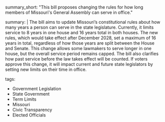 summary_short: "This bill proposes changing the rules for how long members of Missouri's General Assembly can serve in office."

summary: |
  The bill aims to update Missouri’s constitutional rules about how many years a person can serve in the state legislature. Currently, it limits service to 8 years in one house and 16 years total in both houses. The new rules, which would take effect after December 2028, set a maximum of 16 years in total, regardless of how those years are split between the House and Senate. This change allows some lawmakers to serve longer in one house, but the overall service period remains capped. The bill also clarifies how past service before the law takes effect will be counted. If voters approve this change, it will impact current and future state legislators by setting new limits on their time in office.

tags:
  - Government Legislation
  - State Government
  - Term Limits
  - Missouri
  - Civic Transparency
  - Elected Officials
